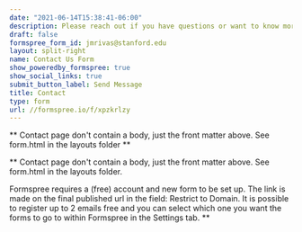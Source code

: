 ```yaml
---
date: "2021-06-14T15:38:41-06:00"
description: Please reach out if you have questions or want to know more about the SUPER-Lab
draft: false
formspree_form_id: jmrivas@stanford.edu
layout: split-right
name: Contact Us Form
show_poweredby_formspree: true
show_social_links: true
submit_button_label: Send Message
title: Contact
type: form
url: //formspree.io/f/xpzkrlzy
---
```



** Contact page don't contain a body, just the front matter above.
See form.html in the layouts folder **


** Contact page don't contain a body, just the front matter above.
See form.html in the layouts folder.

Formspree requires a (free) account and new form to be set up. The link is made on the final published url in the field: Restrict to Domain. It is possible to register up to 2 emails free and you can select which one you want the forms to go to within Formspree in the Settings tab.
**
